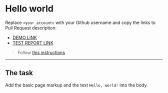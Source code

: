 # Hello world
Replace `<your_account>` with your Github username and copy the links to Pull Request description:
- [DEMO LINK](https://leonid-levtseniuk.github.io/layout_hello-world/)
- [TEST REPORT LINK](https://leonid-levtseniuk.github.io/layout_hello-world/report/html_report/)

> Follow [this instructions](https://mate-academy.github.io/layout_task-guideline/#how-to-solve-the-layout-tasks-on-github)
___

## The task 
Add the basic page markup and the text `Hello, world!` into the body.

